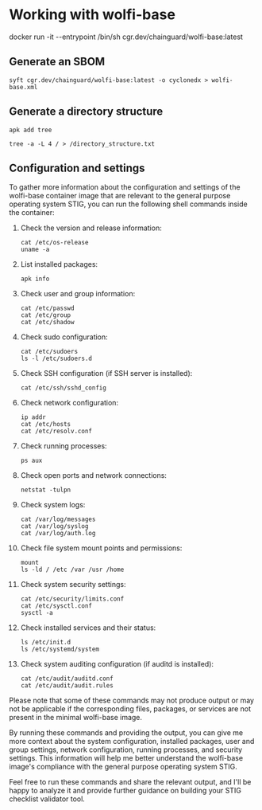 # Working with wolfi-base

docker run -it --entrypoint /bin/sh cgr.dev/chainguard/wolfi-base:latest

## Generate an SBOM

```
syft cgr.dev/chainguard/wolfi-base:latest -o cyclonedx > wolfi-base.xml
```

## Generate a directory structure

```
apk add tree
```

```
tree -a -L 4 / > /directory_structure.txt
```

## Configuration and settings

To gather more information about the configuration and settings of the wolfi-base container image that are relevant to the general purpose operating system STIG, you can run the following shell commands inside the container:

1. Check the version and release information:
   ```
   cat /etc/os-release
   uname -a
   ```

2. List installed packages:
   ```
   apk info
   ```

3. Check user and group information:
   ```
   cat /etc/passwd
   cat /etc/group
   cat /etc/shadow
   ```

4. Check sudo configuration:
   ```
   cat /etc/sudoers
   ls -l /etc/sudoers.d
   ```

5. Check SSH configuration (if SSH server is installed):
   ```
   cat /etc/ssh/sshd_config
   ```

6. Check network configuration:
   ```
   ip addr
   cat /etc/hosts
   cat /etc/resolv.conf
   ```

7. Check running processes:
   ```
   ps aux
   ```

8. Check open ports and network connections:
   ```
   netstat -tulpn
   ```

9. Check system logs:
   ```
   cat /var/log/messages
   cat /var/log/syslog
   cat /var/log/auth.log
   ```

10. Check file system mount points and permissions:
    ```
    mount
    ls -ld / /etc /var /usr /home
    ```

11. Check system security settings:
    ```
    cat /etc/security/limits.conf
    cat /etc/sysctl.conf
    sysctl -a
    ```

12. Check installed services and their status:
    ```
    ls /etc/init.d
    ls /etc/systemd/system
    ```

13. Check system auditing configuration (if auditd is installed):
    ```
    cat /etc/audit/auditd.conf
    cat /etc/audit/audit.rules
    ```

Please note that some of these commands may not produce output or may not be applicable if the corresponding files, packages, or services are not present in the minimal wolfi-base image.

By running these commands and providing the output, you can give me more context about the system configuration, installed packages, user and group settings, network configuration, running processes, and security settings. This information will help me better understand the wolfi-base image's compliance with the general purpose operating system STIG.

Feel free to run these commands and share the relevant output, and I'll be happy to analyze it and provide further guidance on building your STIG checklist validator tool.

